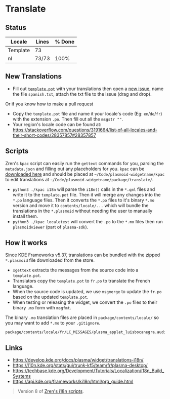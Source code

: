 # Translate

## Status

|  Locale  |  Lines  | % Done|
|----------|---------|-------|
| Template |      73 |       |
| nl       |   73/73 |  100% |


## New Translations

* Fill out [`template.pot`](template.pot) with your translations then open a [new issue](https://github.com/luisbocanegra/kurva/issues/new), name the file `spanish.txt`, attach the txt file to the issue (drag and drop).

Or if you know how to make a pull request

* Copy the `template.pot` file and name it your locale's code (Eg: `en`/`de`/`fr`) with the extension `.po`. Then fill out all the `msgstr ""`.
* Your region's locale code can be found at: https://stackoverflow.com/questions/3191664/list-of-all-locales-and-their-short-codes/28357857#28357857

## Scripts

Zren's `kpac` script can easily run the `gettext` commands for you, parsing the `metadata.json` and filling out any placeholders for you. `kpac` can be [downloaded here](https://github.com/Zren/plasma-applet-lib/blob/master/kpac) and should be placed at `~/Code/plasmoid-widgetname/kpac` to edit translations at `~/Code/plasmoid-widgetname/package/translate/`.


* `python3 ./kpac i18n` will parse the `i18n()` calls in the `*.qml` files and write it to the `template.pot` file. Then it will merge any changes into the `*.po` language files. Then it converts the `*.po` files to it's binary `*.mo` version and move it to `contents/locale/...` which will bundle the translations in the `*.plasmoid` without needing the user to manually install them.
* `python3 ./kpac localetest` will convert the `.po` to the `*.mo` files then run `plasmoidviewer` (part of `plasma-sdk`).

## How it works

Since KDE Frameworks v5.37, translations can be bundled with the zipped `*.plasmoid` file downloaded from the store.

* `xgettext` extracts the messages from the source code into a `template.pot`.
* Translators copy the `template.pot` to `fr.po` to translate the French language.
* When the source code is updated, we use `msgmerge` to update the `fr.po` based on the updated `template.pot`.
* When testing or releasing the widget, we convert the `.po` files to their binary `.mo` form with `msgfmt`.

The binary `.mo` translation files are placed in `package/contents/locale/` so you may want to add `*.mo` to your `.gitignore`.

```
package/contents/locale/fr/LC_MESSAGES/plasma_applet_luisbocanegra.audio.visualizer.mo
```

## Links

* https://develop.kde.org/docs/plasma/widget/translations-i18n/
* https://l10n.kde.org/stats/gui/trunk-kf5/team/fr/plasma-desktop/
* https://techbase.kde.org/Development/Tutorials/Localization/i18n_Build_Systems
* https://api.kde.org/frameworks/ki18n/html/prg_guide.html

> Version 8 of [Zren's i18n scripts](https://github.com/Zren/plasma-applet-lib).

